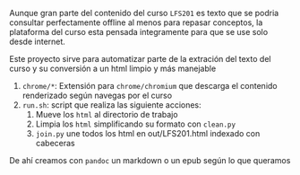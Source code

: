 Aunque gran parte del contenido del curso `LFS201` es texto que se podria consultar 
perfectamente offline al menos para repasar conceptos,
la plataforma del curso esta pensada integramente para que se use solo desde internet.

Este proyecto sirve para automatizar parte de la extración del texto del curso
y su conversión a un html limpio y más manejable

1. `chrome/*`: Extensión para `chrome/chromium` que descarga el contenido renderizado según navegas por el curso
2. `run.sh`: script que realiza las siguiente acciones:
	1. Mueve los `html` al directorio de trabajo
	2. Limpia los `html` simplificando su formato con `clean.py`
	3. `join.py` une todos los html en out/LFS201.html indexado con cabeceras

De ahí creamos con `pandoc` un markdown o un epub según lo que queramos
